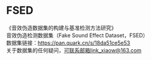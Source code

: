 # FSED
《音效伪造数据集的构建与基准检测方法研究》<br>
音效伪造检测数据集（Fake Sound Effect Dataset，FSED）<br>
数据集链接：https://pan.quark.cn/s/18da51ce5e53<br>
关于数据集的任何疑问，可联系邮箱link_xiaow@163.com<br>
